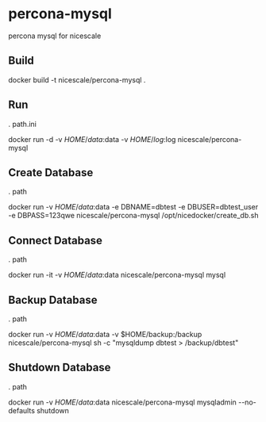 percona-mysql
=============

percona mysql for nicescale

Build
-----

  docker build -t nicescale/percona-mysql .


Run
-----

  . path.ini

  docker run -d -v $HOME/data:$data -v $HOME/log:$log nicescale/percona-mysql


Create Database
-----

  . path

  docker run -v $HOME/data:$data -e DBNAME=dbtest -e DBUSER=dbtest\_user -e DBPASS=123qwe nicescale/percona-mysql /opt/nicedocker/create\_db.sh


Connect Database
-----

  . path

  docker run -it -v $HOME/data:$data nicescale/percona-mysql mysql  


Backup Database
-----

  . path

  docker run -v $HOME/data:$data -v $HOME/backup:/backup nicescale/percona-mysql sh -c "mysqldump dbtest > /backup/dbtest"


Shutdown Database
-----

  . path

  docker run -v $HOME/data:$data nicescale/percona-mysql mysqladmin --no-defaults shutdown

